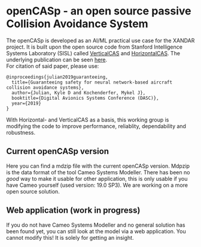 # openCASp - an open source passive Collision Avoidance System 

The openCASp is developed as an AI/ML practical use case for the XANDAR project. It is built upon the open source code from Stanford Intelligence Systems Laboratory (SISL) called [VerticalCAS](https://github.com/sisl/VerticalCAS) and [HorizontalCAS](https://github.com/sisl/HorizontalCAS). The underlying publication can be seen [here](https://arxiv.org/pdf/1912.07084.pdf).  
For citation of said paper, please use:  
```
@inproceedings{julian2019guaranteeing,
  title={Guaranteeing safety for neural network-based aircraft collision avoidance systems},
  author={Julian, Kyle D and Kochenderfer, Mykel J},
  booktitle={Digital Avionics Systems Conference (DASC)},
  year={2019}
}
```  

With Horizontal- and VerticalCAS as a basis, this working group is modifying the code to improve performance, reliablity, dependability and robustness. 

## Current openCASp version  
Here you can find a mdzip file with the current openCASp version. Mdpzip is the data format of the tool Cameo Systems Modeller. There has been no _good_ way to make it usable for other application, this is only usable if you have Cameo yourself (used version: 19.0 SP3). We are working on a more open source solution.

## Web application (work in progress)
If you do not have Cameo Systems Modeller and no general solution has been found yet, you can still look at the model via a web application. You cannot modify this! It is solely for getting an insight. 
